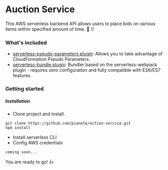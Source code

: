 # Auction Service
This AWS serverless backend API allows users to place bids on various items within specified amount of time. :money_with_wings: :alarm_clock:


### What's included

* [serverless-pseudo-parameters plugin](https://www.npmjs.com/package/serverless-pseudo-parameters): Allows you to take advantage of CloudFormation Pseudo Parameters.
* [serverless-bundle plugin](https://www.npmjs.com/package/serverless-pseudo-parameters): Bundler based on the serverless-webpack plugin - requires zero configuration and fully compatible with ES6/ES7 features.

### Getting started
##### Installation
* Clone project and install.
```
git clone https://github.com/pianote/action-service.git
npm install
```
* Install serverless CLI
* Config AWS credentials
```
coming soon...
```

You are ready to go! :+1:
